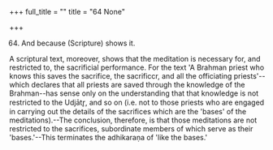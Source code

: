 +++
full_title = ""
title = "64 None"

+++


64. And because (Scripture) shows it.

A scriptural text, moreover, shows that the meditation is necessary for, and restricted to, the sacrificial performance. For the text 'A Brahman priest who knows this saves the sacrifice, the sacrificcr, and all the officiating priests'--which declares that all priests are saved through the knowledge of the Brahman--has sense only on the understanding that that knowledge is not restricted to the Udjātr̥, and so on (i.e. not to those priests who are engaged in carrying out the details of the sacrifices which are the 'bases' of the meditations).--The conclusion, therefore, is that those meditations are not restricted to the sacrifices, subordinate members of which serve as their 'bases.'--This terminates the adhikaraṇa of 'like the bases.'

